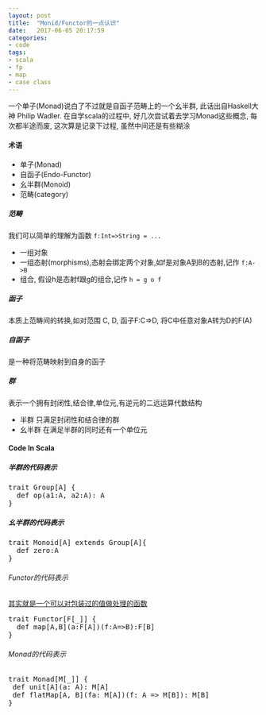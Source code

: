 ```yaml
---
layout: post
title:  "Monid/Functor的一点认识"
date:   2017-06-05 20:17:59
categories: 
- code 
tags:
- scala
- fp
- map
- case class
---
```

一个单子(Monad)说白了不过就是自函子范畴上的一个幺半群, 此话出自Haskell大神 Philip Wadler. 在自学scala的过程中, 好几次尝试着去学习Monad这些概念, 每次都半途而废, 这次算是记录下过程, 虽然中间还是有些糊涂

#### 术语
* 单子(Monad)
* 自函子(Endo-Functor)
* 幺半群(Monoid)
* 范畴(category)

##### 范畴
我们可以简单的理解为函数 `f:Int=>String = ...`
* 一组对象
* 一组态射(morphisms),态射会绑定两个对象,如f是对象A到B的态射,记作 `f:A->B`
* 组合, 假设h是态射f跟g的组合,记作 `h = g o f`

##### 函子
本质上范畴间的转换,如对范围 C, D, 函子F:C=>D, 将C中任意对象A转为D的F(A)

##### 自函子
是一种将范畴映射到自身的函子 

##### 群
表示一个拥有封闭性,结合律,单位元,有逆元的二远运算代数结构 
* 半群  只满足封闭性和结合律的群
* 幺半群  在满足半群的同时还有一个单位元

#### Code In Scala

##### 半群的代码表示
<pre>trait Group[A] {
  def op(a1:A, a2:A): A
}</pre>

##### 幺半群的代码表示
<pre>trait Monoid[A] extends Group[A]{
  def zero:A
}</pre>

###### Functor的代码表示
[其实就是一个可以对包装过的值做处理的函数](https://github.com/bobxwang/scala-tour/blob/master/src/main/scala/com/bob/scalatour/fp/ffunc.scala)
<pre>trait Functor[F[_]] {
  def map[A,B](a:F[A])(f:A=>B):F[B]
}</pre>

###### Monad的代码表示 
<pre>trait Monad[M[_]] {
 def unit[A](a: A): M[A]
 def flatMap[A, B](fa: M[A])(f: A => M[B]): M[B]
}</pre>
